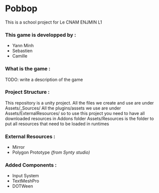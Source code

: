 # Pobbop
This is a school project for Le CNAM ENJMIN L1
### This game is developped by :
- Yann Minh
- Sebastien
- Camille

[comment]: # (Faut qu'on voit ensemble si vous voullez mettre vos noms)

### What is the game :
TODO: write a description of the game

### Project Structure :
This repository is a unity project.
All the files we create and use are under Assets/_Sources/
All the plugins/assets we use are under Assets/ExternalResources/ so to use this project you need to have all downloaded resources in Addons folder
Assets/Resources is the folder to put all resources that need to be loaded in runtimes

### External Resources :
- Mirror
- Polygon Prototype _(from Synty studio)_

### Added Components :
- Input System
- TextMeshPro
- DOTWeen